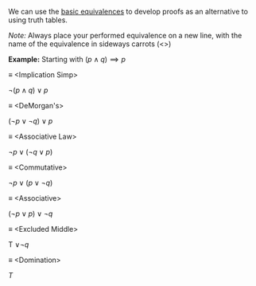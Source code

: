 We can use the [basic equivalences](Basic%20Equivalences.md) to develop proofs as an alternative to using truth tables.

_Note:_ Always place your performed equivalence on a new line, with the name of the equivalence in sideways carrots (<>)

**Example:**
Starting with $(p\wedge q)\implies p$

$\equiv$ \<Implication Simp>

$\neg(p\wedge q)\vee p$

$\equiv$ \<DeMorgan's>

$(\neg p\vee\neg q)\vee p$

$\equiv$ \<Associative Law>

$\neg p\vee (\neg q\vee p)$

$\equiv$ \<Commutative>

$\neg p\vee(p\vee\neg q)$

$\equiv$ \<Associative>

$(\neg p\vee p)\vee\neg q$

$\equiv$ \<Excluded Middle>

T $\vee\neg q$

$\equiv$ \<Domination>

$T$

[](Discrete%20Math%20Terminology.md#^502eb0|Tautology)
